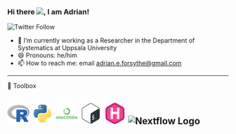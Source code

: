 ### Hi there <img src="https://raw.githubusercontent.com/MartinHeinz/MartinHeinz/master/wave.gif" width="30px">, I am Adrian!
![Twitter Follow](https://img.shields.io/twitter/follow/adrian_forsythe?style=social)

- 🔭 I’m currently working as a Researcher in the Department of Systematics at Uppsala University
- 😄 Pronouns: he/him
- 📫 How to reach me: email adrian.e.forsythe@gmail.com

---

🧰 Toolbox

<img src="https://github.com/devicons/devicon/blob/master/icons/r/r-original.svg" alt="R Logo" width="50" height="50"/> <img src="https://github.com/devicons/devicon/blob/master/icons/python/python-original.svg" alt="Python Logo" width="50" height="50"/>
<img src="https://github.com/devicons/devicon/blob/master/icons/anaconda/anaconda-original-wordmark.svg" alt="Anaconda Logo" width="50" height="50"/>
<img src="https://github.com/devicons/devicon/blob/master/icons/bash/bash-original.svg" alt="BASH Logo" width="50" height="50"/>
<img src="https://github.com/devicons/devicon/blob/master/icons/hugo/hugo-original.svg" alt="Hugo Logo" width="50" height="50"/>
<img src="https://raw.githubusercontent.com/nextflow-io/trademark/master/nextflow2014_no-bg.png" alt="Nextflow Logo" width="50" height="50"/>
---
